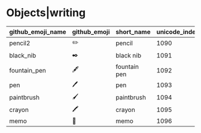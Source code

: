 # Objects|writing

|github_emoji_name|github_emoji|short_name|unicode_index|
|---|---|---|---|
|pencil2|:pencil2:|pencil|1090|
|black_nib|:black_nib:|black nib|1091|
|fountain_pen|:fountain_pen:|fountain pen|1092|
|pen|:pen:|pen|1093|
|paintbrush|:paintbrush:|paintbrush|1094|
|crayon|:crayon:|crayon|1095|
|memo|:memo:|memo|1096|
